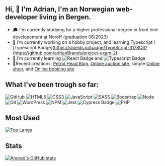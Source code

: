 ## Hi, 👋 I'm Adrian, I'm an Norwegian web-developer living in Bergen.

- 🎓  I'm currently studying for a higher professional degree in front end developement at Noroff (graduation 06/2023)
- 🔭 I’m currently working on a hobby project, and learning Typescript ![Typescript Badge](https://shields.io/badge/TypeScript-3178C6?(https://github.com/adrianBrands/projcet-exam-2)
- 🌱 I’m currently learning ![React Badge](https://img.shields.io/badge/React-61DAFB?logo=react&logoColor=000&style=for-the-badge) and ![Typescript Badge](https://shields.io/badge/TypeScript-3178C6?logo=TypeScript&logoColor=FFF&style=flat-square)
-  :hammer:Recent creations; [Petrol Head Blog](https://roaring-pothos-bbe0ee.netlify.app/index.html), [Online auction site](https://resilient-elf-b6a418.netlify.app/index.html), simple [Online shop](https://splendid-figolla-7a87af.netlify.app/product/f7bdd538-3914-409d-bd71-8ef962a9a9dd), and [Online booking site](https://endearing-squirrel-90a49e.netlify.app/)

## What I've been trough so far:

![GitHub](https://img.shields.io/badge/GitHub-100000?style=for-the-badge&logo=github&logoColor=white)
![HTML5](https://img.shields.io/badge/html5-%23E34F26.svg?style=for-the-badge&logo=html5&logoColor=white)
![CSS3](https://img.shields.io/badge/css3-%231572B6.svg?style=for-the-badge&logo=css3&logoColor=white)
![JavaScript](https://img.shields.io/badge/javascript-%23323330.svg?style=for-the-badge&logo=javascript&logoColor=%23F7DF1E)
![SASS](https://img.shields.io/badge/Sass-CC6699?style=for-the-badge&logo=sass&logoColor=white)
![Bootstrap](https://img.shields.io/badge/Bootstrap-563D7C?style=for-the-badge&logo=bootstrap&logoColor=white)
![Node](https://img.shields.io/badge/Node.js-43853D?style=for-the-badge&logo=node.js&logoColor=white)
![Git](https://img.shields.io/badge/GIT-E44C30?style=for-the-badge&logo=git&logoColor=white)
![WordPress](https://img.shields.io/badge/Wordpress-21759B?style=for-the-badge&logo=wordpress&logoColor=white)
![NPM](https://img.shields.io/badge/npm-CB3837?style=for-the-badge&logo=npm&logoColor=white)
![Jest](https://img.shields.io/badge/Jest-323330?style=for-the-badge&logo=Jest&logoColor=white)
![Cypress Badge](https://img.shields.io/badge/Cypress-17202C?logo=cypress&logoColor=fff&style=for-the-badge)
![PHP](https://img.shields.io/badge/PHP-777BB4?style=for-the-badge&logo=php&logoColor=white)

## Most Used
[![Top Langs](https://github-readme-stats.vercel.app/api/top-langs/?username=adrianBrands)](https://github.com/anuraghazra/github-readme-stats)

## Stats
[![Anurag's GitHub stats](https://github-readme-stats.vercel.app/api?username=adrianBrands)](https://github.com/anuraghazra/github-readme-stats)


